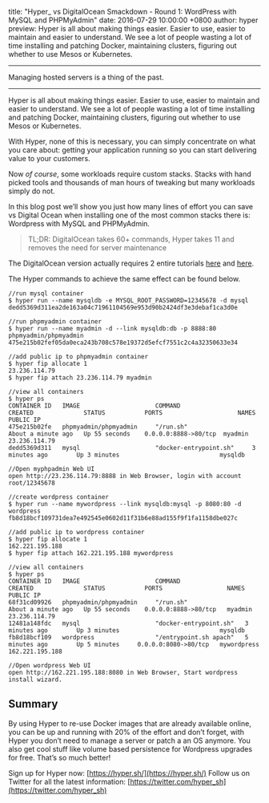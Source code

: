 title: "Hyper_ vs DigitalOcean Smackdown - Round 1: WordPress with MySQL and PHPMyAdmin"
date: 2016-07-29 10:00:00 +0800
author: hyper
preview: Hyper is all about making things easier. Easier to use, easier to maintain and easier to understand. We see a lot of people wasting a lot of time installing and patching Docker, maintaining clusters, figuring out whether to use Mesos or Kubernetes.

---

Managing hosted servers is a thing of the past.

----

Hyper is all about making things easier. Easier to use, easier to maintain and easier to understand. We see a lot of people wasting a lot of time installing and patching Docker, maintaining clusters, figuring out whether to use Mesos or Kubernetes.

With Hyper, none of this is necessary, you can simply concentrate on what you care about: getting your application running so you can start delivering value to your customers.

Now _of course_, some workloads require custom stacks. Stacks with hand picked tools and thousands of man hours of tweaking but many workloads simply do not.

In this blog post we’ll show you just how many lines of effort you can save vs Digital Ocean when installing one of the most common stacks there is: Wordpress with MySQL and PHPMyAdmin.

> TL;DR: DigitalOcean takes 60+ commands, Hyper takes 11 and removes the need for server maintenance

The DigitalOcean version actually requires 2 entire tutorials [here](https://www.digitalocean.com/community/tutorials/how-to-install-wordpress-with-lamp-on-ubuntu-16-04) and [here](https://www.digitalocean.com/community/tutorials/how-to-install-and-secure-phpmyadmin-on-ubuntu-16-04).

The Hyper commands to achieve the same effect can be found below.

	//run mysql container
	​$ hyper run --name mysqldb -e MYSQL_ROOT_PASSWORD=12345678 -d mysql
	dedd5369d311ea2de163a04c71961104569e953d90b2424df3e3debaf1ca3d0e

	//run phpmyadmin container
	$ hyper run --name myadmin -d --link mysqldb:db -p 8888:80 phpmyadmin/phpmyadmin
	475e215b02fef05da0eca243b708c578e19372d5efcf7551c2c4a32350633e34

	//add public ip to phpmyadmin container
	$ hyper fip allocate 1
	23.236.114.79
	$ hyper fip attach 23.236.114.79 myadmin

	//view all containers
	$ hyper ps
	CONTAINER ID   IMAGE                     COMMAND                  	CREATED              STATUS           PORTS                  	NAMES       PUBLIC IP
	475e215b02fe   phpmyadmin/phpmyadmin     "/run.sh"                	About a minute ago   Up 55 seconds    0.0.0.0:8888->80/tcp  myadmin     23.236.114.79
	dedd5369d311   mysql                     "docker-entrypoint.sh"     3 minutes ago        Up 3 minutes                            mysqldb

	//Open myphpadmin Web UI
	open http://23.236.114.79:8888 in Web Browser, login with account root/12345678

	//create wordpress container
	$ hyper run --name mywordpress --link mysqldb:mysql -p 8080:80 -d wordpress
	fb8d18bcf109731dea7e492545e0602d11f31b6e88ad155f9f1fa1158dbe027c

	//add public ip to wordpress container
	$ hyper fip allocate 1
	162.221.195.188
	$ hyper fip attach 162.221.195.188 mywordpress

	//view all containers
	$ hyper ps
	CONTAINER ID   IMAGE                     COMMAND                  CREATED              STATUS           PORTS                  NAMES        PUBLIC IP
	68f31cd09926   phpmyadmin/phpmyadmin     "/run.sh"                About a minute ago   Up 55 seconds    0.0.0.0:8888->80/tcp   myadmin      23.236.114.79
	12481a148fdc   mysql                     "docker-entrypoint.sh"   3 minutes ago        Up 3 minutes                            mysqldb
	fb8d18bcf109   wordpress                 "/entrypoint.sh apach"   5 minutes ago        Up 5 minutes     0.0.0.0:8080->80/tcp   mywordpress  162.221.195.188

	//Open wordpress Web UI
	open http://162.221.195.188:8080 in Web Browser, Start wordpress install wizard.

Summary
----
By using Hyper to re-use Docker images that are already available online, you can be up and running with 20% of the effort and don’t forget, with Hyper you don’t need to manage a server or patch a an OS anymore. You also get cool stuff like volume based persistence for Wordpress upgrades for free. That’s so much better!

Sign up for Hyper now: [https://hyper.sh/](https://hyper.sh/)
Follow us on Twitter for all the latest information: [https://twitter.com/hyper_sh](https://twitter.com/hyper_sh)
